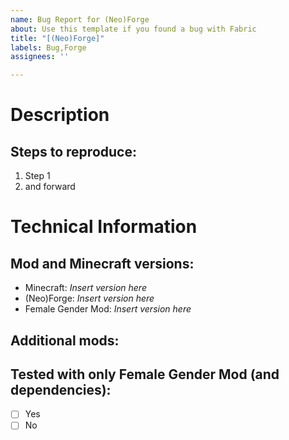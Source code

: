```yaml
---
name: Bug Report for (Neo)Forge
about: Use this template if you found a bug with Fabric
title: "[(Neo)Forge]"
labels: Bug,Forge
assignees: ''

---
```


# Description

## Steps to reproduce:
1. Step 1
2. and forward

# Technical Information

## Mod and Minecraft versions:
- Minecraft: _Insert version here_
- (Neo)Forge: _Insert version here_
- Female Gender Mod: _Insert version here_

## Additional mods:

## Tested with only Female Gender Mod (and dependencies):
- [ ] Yes
- [ ] No
